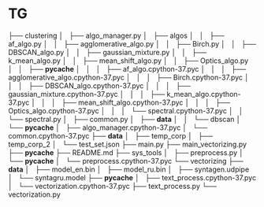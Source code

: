 # TG


├── clustering
│   ├── algo_manager.py
│   ├── algos
│   │   ├── af_algo.py
│   │   ├── agglomerative_algo.py
│   │   ├── Birch.py
│   │   ├── DBSCAN_algo.py
│   │   ├── gaussian_mixture.py
│   │   ├── k_mean_algo.py
│   │   ├── mean_shift_algo.py
│   │   ├── Optics_algo.py
│   │   ├── __pycache__
│   │   │   ├── af_algo.cpython-37.pyc
│   │   │   ├── agglomerative_algo.cpython-37.pyc
│   │   │   ├── Birch.cpython-37.pyc
│   │   │   ├── DBSCAN_algo.cpython-37.pyc
│   │   │   ├── gaussian_mixture.cpython-37.pyc
│   │   │   ├── k_mean_algo.cpython-37.pyc
│   │   │   ├── mean_shift_algo.cpython-37.pyc
│   │   │   ├── Optics_algo.cpython-37.pyc
│   │   │   └── spectral.cpython-37.pyc
│   │   └── spectral.py
│   ├── common.py
│   ├── __data__
│   │   └── dbscan
│   └── __pycache__
│       ├── algo_manager.cpython-37.pyc
│       └── common.cpython-37.pyc
├── __data__
│   ├── temp_corp
│   ├── temp_corp_2
│   └── test_set.json
├── main.py
├── main_vectorizing.py
├── __pycache__
├── README.md
├── sys_tools
│   ├── preprocess.py
│   └── __pycache__
│       └── preprocess.cpython-37.pyc
└── vectorizing
    ├── __data__
    │   ├── model_en.bin
    │   ├── model_ru.bin
    │   ├── syntagen.udpipe
    │   └── syntagru.model
    ├── __pycache__
    │   ├── text_process.cpython-37.pyc
    │   └── vectorization.cpython-37.pyc
    ├── text_process.py
    └── vectorization.py
